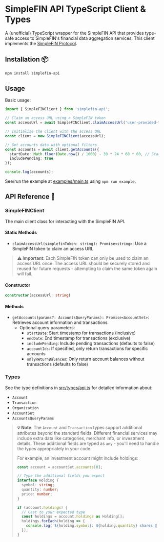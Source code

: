 # SimpleFIN API TypeScript Client & Types

A (unofficial) TypeScript wrapper for the SimpleFIN API that provides type-safe access to SimpleFIN's financial data aggregation services. This client implements the [SimpleFIN Protocol](https://www.simplefin.org/protocol.html).

## Installation 📦

```bash
npm install simplefin-api
```

## Usage

Basic usage:

```typescript
import { SimpleFINClient } from 'simplefin-api';

// Claim an access URL using a SimpleFIN token
const accessUrl = await SimpleFINClient.claimAccessUrl('user-provided-token');

// Initialize the client with the access URL
const client = new SimpleFINClient(accessUrl);

// Get accounts data with optional filters
const accounts = await client.getAccounts({
  startDate: Math.floor(Date.now() / 1000) - 30 * 24 * 60 * 60, // Starting 30 days ago
  includePending: true
});

console.log(accounts);
```

See/run the example at [examples/main.ts](src/examples/main.ts) using `npm run example`.

## API Reference 📖

### SimpleFINClient

The main client class for interacting with the SimpleFIN API.

#### Static Methods

- `claimAccessUrl(simplefinToken: string): Promise<string>`: Use a SimpleFIN token to claim an access URL

> **⚠️ Important**: Each SimpleFIN token can only be used to claim an access URL once. The access URL should be securely stored and reused for future requests - attempting to claim the same token again will fail.

#### Constructor

```typescript
constructor(accessUrl: string)
```

#### Methods

- `getAccounts(params?: AccountsQueryParams): Promise<AccountSet>`: Retrieves account information and transactions
  - Optional query parameters:
    - `startDate`: Start timestamp for transactions (inclusive)
    - `endDate`: End timestamp for transactions (exclusive)
    - `includePending`: Include pending transactions (defaults to false)
    - `accountIds`: If specified, only return transactions for specific accounts
    - `onlyReturnBalances`: Only return account balances without transactions (defaults to false)

### Types

See the type definitions in [src/types/api.ts](src/types/api.ts) for detailed information about:
- `Account`
- `Transaction`
- `Organization`
- `AccountSet`
- `AccountsQueryParams`

> **💡 Note**: The `Account` and `Transaction` types support additional attributes beyond the standard fields. Different financial services may include extra data like categories, merchant info, or investment details. These additional fields are typed as `any` - you'll need to handle the types appropriately in your code.
>
> For example, an investment account might include holdings:
> ```typescript
> const account = accountSet.accounts[0];
>
> // Type the additional fields you expect
> interface Holding {
>   symbol: string;
>   quantity: number;
>   price: number;
> }
>
> if (account.holdings) {
>   // Cast to your expected type
>   const holdings = account.holdings as Holding[];
>   holdings.forEach(holding => {
>     console.log(`${holding.symbol}: ${holding.quantity} shares @ ${holding.price}`);
>   });
> }
> ```
